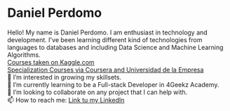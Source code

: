 <h1>Daniel Perdomo</h1>
Hello! My name is Daniel Perdomo. 
I am enthusiast in technology and development. 
I've been learning different kind of technologies from languages to databases and including Data Science and Machine Learning Algorithms. 
<br />
<a href="https://ibb.co/3rVPvxf">Courses taken on Kaggle.com</a>
<br />
<a href="https://ibb.co/gmNDVGm">Specialization Courses via Coursera and Universidad de la Empresa</a>
<br />
👀 I’m interested in growing my skillsets. 
<br />
🌱 I’m currently learning to be a Full-stack Developer in 4Geekz Academy.
<br />
💞️ I’m looking to collaborate on any project that I can help with.
<br />
📫 How to reach me: <a href="https://www.linkedin.com/in/perdomo-daniel/">Link tu my LinkedIn</a>
<br />

